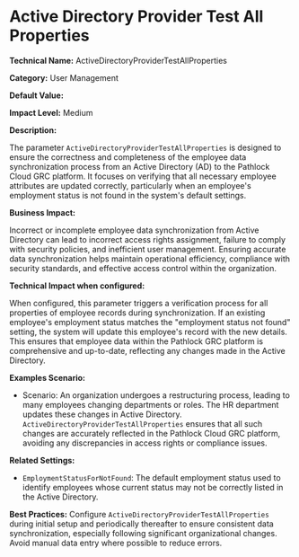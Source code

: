 # Active Directory Provider Test All Properties

**Technical Name:** ActiveDirectoryProviderTestAllProperties

**Category:** User Management

**Default Value:**

**Impact Level:** Medium

**Description:**

The parameter `ActiveDirectoryProviderTestAllProperties` is designed to ensure the correctness and completeness of the employee data synchronization process from an Active Directory (AD) to the Pathlock Cloud GRC platform. It focuses on verifying that all necessary employee attributes are updated correctly, particularly when an employee's employment status is not found in the system's default settings.

**Business Impact:**

Incorrect or incomplete employee data synchronization from Active Directory can lead to incorrect access rights assignment, failure to comply with security policies, and inefficient user management. Ensuring accurate data synchronization helps maintain operational efficiency, compliance with security standards, and effective access control within the organization.

**Technical Impact when configured:**

When configured, this parameter triggers a verification process for all properties of employee records during synchronization. If an existing employee's employment status matches the "employment status not found" setting, the system will update this employee's record with the new details. This ensures that employee data within the Pathlock GRC platform is comprehensive and up-to-date, reflecting any changes made in the Active Directory.

**Examples Scenario:**

- Scenario: An organization undergoes a restructuring process, leading to many employees changing departments or roles. The HR department updates these changes in Active Directory. `ActiveDirectoryProviderTestAllProperties` ensures that all such changes are accurately reflected in the Pathlock Cloud GRC platform, avoiding any discrepancies in access rights or compliance issues.

**Related Settings:**

- `EmploymentStatusForNotFound`: The default employment status used to identify employees whose current status may not be correctly listed in the Active Directory.

**Best Practices:** Configure `ActiveDirectoryProviderTestAllProperties` during initial setup and periodically thereafter to ensure consistent data synchronization, especially following significant organizational changes. Avoid manual data entry where possible to reduce errors.